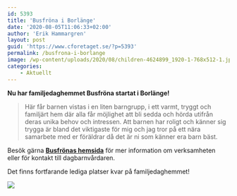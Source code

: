 ```yaml
---
id: 5393
title: 'Busfröna i Borlänge'
date: '2020-08-05T11:06:33+02:00'
author: 'Erik Hammargren'
layout: post
guid: 'https://www.cforetaget.se/?p=5393'
permalink: /busfrona-i-borlange
image: /wp-content/uploads/2020/08/children-4624899_1920-1-768x512-1.jpg
categories:
    - Aktuellt
---
```


**Nu har familjedaghemmet Busfröna startat i Borlänge!**

> Här får barnen vistas i en liten barngrupp, i ett varmt, tryggt och familjärt hem där alla får möjlighet att bli sedda och hörda utifrån deras unika behov och intressen. Att barnen har roligt och känner sig trygga är bland det viktigaste för mig och jag tror på ett nära samarbete med er föräldrar då det är ni som känner era barn bäst.

Besök gärna [**Busfrönas hemsida**](http://busfrona.xn--dagbarnvrdare-wfb.se/) för mer information om verksamheten eller för kontakt till dagbarnvårdaren.

Det finns fortfarande lediga platser kvar på familjedaghemmet!

[![](https://www.cforetaget.se/wp-content/uploads/2020/08/children-4624899_1920-1-768x512-1.jpg)](https://www.cforetaget.se/wp-content/uploads/2020/08/children-4624899_1920-1-768x512-1.jpg)